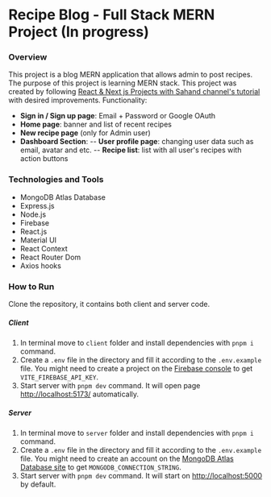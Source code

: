 # Recipe Blog - Full Stack MERN Project (In progress)

### Overview

This project is a blog MERN application that allows admin to post recipes. The purpose of this project is learning MERN stack. This project was created by following [React & Next js Projects with Sahand channel's tutorial](https://www.youtube.com/watch?v=Kkht2mwSL_I) with desired improvements. Functionality:

- **Sign in / Sign up page**: Email + Password or Google OAuth 
- **Home page**: banner and list of recent recipes
- **New recipe page** (only for Admin user)
- **Dashboard Section**:
-- **User profile page**: changing user data such as email, avatar and etc. 
-- **Recipe list**: list with all user's recipes with action buttons 

### Technologies and Tools

- MongoDB Atlas Database
- Express.js
- Node.js
- Firebase
- React.js
- Material UI
- React Context
- React Router Dom
- Axios hooks

### How to Run

Clone the repository, it contains both client and server code.

##### Client

1. In terminal move to `client` folder and install dependencies with `pnpm i` command.
2. Create a `.env` file in the directory and fill it according to the `.env.example` file. You might need to create a project on the [Firebase console](https://console.firebase.google.com/u/0/) to get `VITE_FIREBASE_API_KEY`.
3. Start server with `pnpm dev` command. It will open page [http://localhost:5173/](http://localhost:5173/) automatically.

##### Server

1. In terminal move to `server` folder and install dependencies with `pnpm i` command.
2. Create a `.env` file in the directory and fill it according to the `.env.example` file. You might need to create an account on the [MongoDB Atlas Database site](https://www.mongodb.com/atlas/database) to get `MONGODB_CONNECTION_STRING`.
3. Start server with `pnpm dev` command. It will start on [http://localhost:5000](http://localhost:5000) by default.
